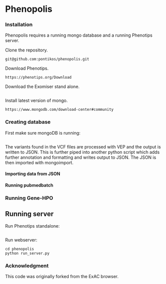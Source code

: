 # Phenopolis



### Installation

Phenopolis requires a running mongo database and a running Phenotips server.

Clone the repository.

```
git@github.com:pontikos/phenopolis.git
````

Download Phenotips.
```
https://phenotips.org/Download
```

Download the Exomiser stand alone.
```
```

Install latest version of mongo.
```
https://www.mongodb.com/download-center#community
```

### Creating database

First make sure mongoDB is running:
```
```
The variants found in the VCF files are processed with VEP and the output is written to JSON.
This is further piped into another python script which adds further annotation and formatting and writes output to JSON.
The JSON is then imported with mongoimport.

#### Importing data from JSON

#### Running pubmedbatch

### Running Gene-HPO

## Running server

Run Phenotips standalone:
```
```

Run webserver:
```
cd phenopolis
python run_server.py
```


### Acknowledgment

This code was originally forked from the ExAC browser.

